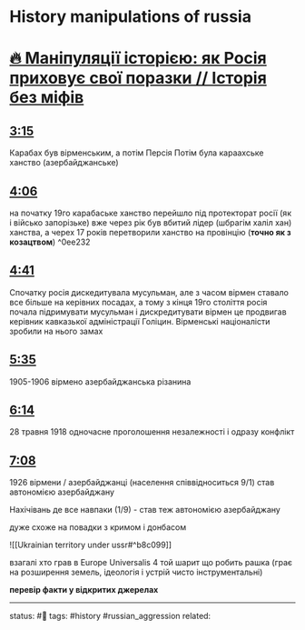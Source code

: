# History manipulations of russia
<!-- Generated by <a href="https://www.yinote.co/#installation">YiNote</a> -->

# [🔥 Маніпуляції історією: як Росія приховує свої поразки // Історія без міфів](https://www.youtube.com/watch?v=3BXiF13HilI)

## [3:15](https://www.youtube.com/watch?v=3BXiF13HilI&t=195)

Карабах був вірменським, а потім Персія
Потім була караахське ханство (азербайджанське)

## [4:06](https://www.youtube.com/watch?v=3BXiF13HilI&t=246)

на початку 19го карабаське ханство перейшло під протекторат росії (як і військо запорізьке)
вже через рік був вбитий лідер (шбрагім халіл хан) ханства, а черех 17 років перетворили ханство на провінцію (**точно як з козацтвом**) ^0ee232

## [4:41](https://www.youtube.com/watch?v=3BXiF13HilI&t=281)

Спочатку росія дискедитувала мусульман, але з часом вірмен ставало все більше на керівних посадах, а тому з кінця 19го століття росія почала підримувати мусульман і дискредитувати вірмен
це продвигав керівник кавказької адміністрації Голіцин. 
Вірменські націоналісти зробили на нього замах

## [5:35](https://www.youtube.com/watch?v=3BXiF13HilI&t=335)

1905-1906 вірмено азербайджанська різанина

## [6:14](https://www.youtube.com/watch?v=3BXiF13HilI&t=374)

28 травня 1918 одночасне проголошення незалежності і одразу конфлікт


## [7:08](https://www.youtube.com/watch?v=3BXiF13HilI&t=428)

1926 вірмени / азербайджанці (населення співвідноситься 9/1) став автономією азербайджану

Нахічівань де все навпаки (1/9) - став теж автономією азербайджану

дуже схоже на повадки з кримом і донбасом

![[Ukrainian territory under ussr#^b8c099]]

взагалі хто грав в Europe Universalis 4 той шарит що робить рашка (грає на розширення земель, ідеологія і устрій чисто інструментальні)


**перевір факти у відкритих джерелах**

---
status: #🌱
tags: #history #russian_aggression 
related: 